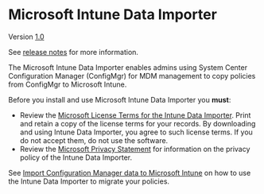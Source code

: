 # Microsoft Intune Data Importer

Version [1.0
](https://github.com/ConfigMgrTools/Intune-Data-Importer/releases)

See [release notes](https://github.com/ConfigMgrTools/Intune-Data-Importer/releases) for more information.

The Microsoft Intune Data Importer enables admins using System Center Configuration Manager (ConfigMgr) for MDM management to copy policies from ConfigMgr to Microsoft Intune.

Before you install and use Microsoft Intune Data Importer you **must**:
* Review the [Microsoft License Terms for the Intune Data Importer](https://github.com/ConfigMgrTools/Intune-Data-Importer/blob/master/LICENSE.md). Print and retain a copy of the license terms for your records. By downloading and using Intune Data Importer, you agree to such license terms.  If you do not accept them, do not use the software.
* Review the [Microsoft Privacy Statement](https://go.microsoft.com/fwlink/?linkid=824704) for information on the privacy policy of the Intune Data Importer.

See [Import Configuration Manager data to Microsoft Intune](https://go.microsoft.com/fwlink/?linkid=858194) on how to use the Intune Data Importer to migrate your policies.


